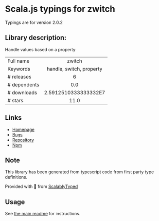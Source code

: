 
# Scala.js typings for zwitch

Typings are for version 2.0.2

## Library description:
Handle values based on a property

|                    |                 |
| ------------------ | :-------------: |
| Full name          | zwitch |
| Keywords           | handle, switch, property |
| # releases         | 6 |
| # dependents       | 0.0 |
| # downloads        | 2.5912510333333332E7 |
| # stars            | 11.0 |

## Links
- [Homepage](https://github.com/wooorm/zwitch#readme)
- [Bugs](https://github.com/wooorm/zwitch/issues)
- [Repository](https://github.com/wooorm/zwitch)
- [Npm](https://www.npmjs.com/package/zwitch)
    


## Note
This library has been generated from typescript code from first party type definitions.

Provided with :purple_heart: from [ScalablyTyped](https://github.com/oyvindberg/ScalablyTyped)

## Usage
See [the main readme](../../readme.md) for instructions.



